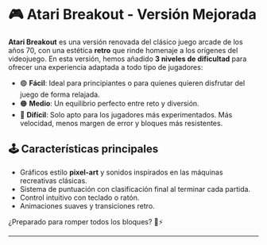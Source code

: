 # 🎮 Atari Breakout - Versión Mejorada

**Atari Breakout** es una versión renovada del clásico juego arcade de los años 70, con una estética **retro** que rinde homenaje a los orígenes del videojuego. En esta versión, hemos añadido **3 niveles de dificultad** para ofrecer una experiencia adaptada a todo tipo de jugadores:

- 🟢 **Fácil**: Ideal para principiantes o para quienes quieren disfrutar del juego de forma relajada.
- 🟠 **Medio**: Un equilibrio perfecto entre reto y diversión.
- 🔴 **Difícil**: Solo apto para los jugadores más experimentados. Más velocidad, menos margen de error y bloques más resistentes.

## 🕹️ Características principales

- Gráficos estilo **pixel-art** y sonidos inspirados en las máquinas recreativas clásicas.
- Sistema de puntuación con clasificación final al terminar cada partida.
- Control intuitivo con teclado o ratón.
- Animaciones suaves y transiciones retro.

¿Preparado para romper todos los bloques? 🧱⚡

---
